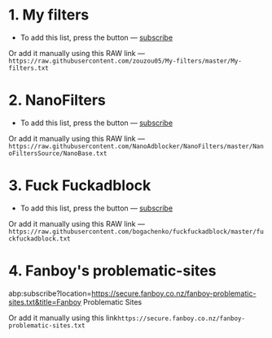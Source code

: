 # 1. My filters
- To add this list, press the button — [subscribe](https://subscribe.adblockplus.org/?location=https://raw.githubusercontent.com/zouzou05/My-filters/master/My-filters.txt&title=My-filters)

Or add it manually using this RAW link — `https://raw.githubusercontent.com/zouzou05/My-filters/master/My-filters.txt`
# 2. NanoFilters 
- To add this list, press the button — [subscribe](https://subscribe.adblockplus.org/?location=https://raw.githubusercontent.com/NanoAdblocker/NanoFilters/master/NanoFiltersSource/NanoBase.txt&title=NanoBase)

Or add it manually using this RAW link — `https://raw.githubusercontent.com/NanoAdblocker/NanoFilters/master/NanoFiltersSource/NanoBase.txt`
# 3. Fuck Fuckadblock
- To add this list, press the button — [subscribe](https://subscribe.adblockplus.org/?location=https://raw.githubusercontent.com/bogachenko/fuckfuckadblock/master/fuckfuckadblock.txt&title=Fuck%20Fuckadblock)

Or add it manually using this RAW link — `https://raw.githubusercontent.com/bogachenko/fuckfuckadblock/master/fuckfuckadblock.txt`

# 4. Fanboy's problematic-sites

abp:subscribe?location=https://secure.fanboy.co.nz/fanboy-problematic-sites.txt&title=Fanboy Problematic Sites

Or add it manually using this link`https://secure.fanboy.co.nz/fanboy-problematic-sites.txt`
